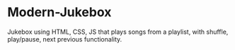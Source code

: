 # Modern-Jukebox

Jukebox using HTML, CSS, JS that plays songs from a playlist, with shuffle, play/pause, next previous functionality. 
